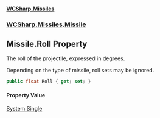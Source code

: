 #### [WCSharp.Missiles](index.md 'index')
### [WCSharp.Missiles](WCSharp.Missiles.md 'WCSharp.Missiles').[Missile](WCSharp.Missiles.Missile.md 'WCSharp.Missiles.Missile')

## Missile.Roll Property

The roll of the projectile, expressed in degrees.  
  
Depending on the type of missile, roll sets may be ignored.

```csharp
public float Roll { get; set; }
```

#### Property Value
[System.Single](https://docs.microsoft.com/en-us/dotnet/api/System.Single 'System.Single')